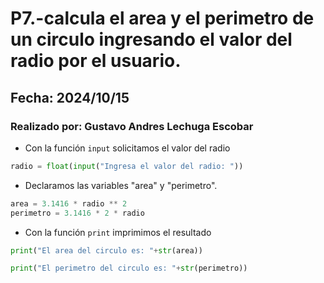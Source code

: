 # P7.-calcula el area y el perimetro de un circulo ingresando el valor del radio por el usuario.
## Fecha: 2024/10/15
### Realizado por: Gustavo Andres Lechuga Escobar
- Con la función `input` solicitamos el valor del radio
``` python
radio = float(input("Ingresa el valor del radio: "))
```
- Declaramos las variables "area" y "perimetro".
``` python
area = 3.1416 * radio ** 2
perimetro = 3.1416 * 2 * radio

```
- Con la función `print` imprimimos el resultado
``` python
print("El area del circulo es: "+str(area))

print("El perimetro del circulo es: "+str(perimetro))
